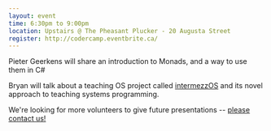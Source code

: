```yaml
---
layout: event
time: 6:30pm to 9:00pm
location: Upstairs @ The Pheasant Plucker - 20 Augusta Street
register: http://codercamp.eventbrite.ca/
---
```


Pieter Geerkens will share an introduction to Monads, and a way to use them in C#

Bryan will talk about a teaching OS project called [intermezzOS](http://intermezzos.github.io/) and its novel approach to teaching systems programming. 


We're looking for more volunteers to give future presentations -- [please contact us!](mailto:codercamp@gmail.com)
